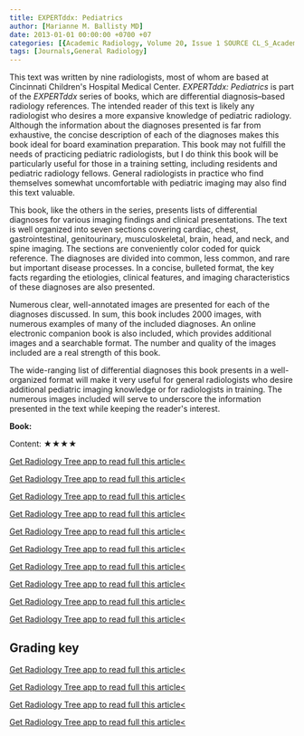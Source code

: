 ```yaml
---
title: EXPERTddx: Pediatrics
author: [Marianne M. Ballisty MD]
date: 2013-01-01 00:00:00 +0700 +07
categories: [{Academic Radiology, Volume 20, Issue 1 SOURCE CL_S_AcademicRadiologyVolume20Issue1 1}]
tags: [Journals,General Radiology]
---
```

This text was written by nine radiologists, most of whom are based at Cincinnati Children's Hospital Medical Center. _EXPERTddx: Pediatrics_ is part of the _EXPERTddx_ series of books, which are differential diagnosis–based radiology references. The intended reader of this text is likely any radiologist who desires a more expansive knowledge of pediatric radiology. Although the information about the diagnoses presented is far from exhaustive, the concise description of each of the diagnoses makes this book ideal for board examination preparation. This book may not fulfill the needs of practicing pediatric radiologists, but I do think this book will be particularly useful for those in a training setting, including residents and pediatric radiology fellows. General radiologists in practice who find themselves somewhat uncomfortable with pediatric imaging may also find this text valuable.

This book, like the others in the series, presents lists of differential diagnoses for various imaging findings and clinical presentations. The text is well organized into seven sections covering cardiac, chest, gastrointestinal, genitourinary, musculoskeletal, brain, head, and neck, and spine imaging. The sections are conveniently color coded for quick reference. The diagnoses are divided into common, less common, and rare but important disease processes. In a concise, bulleted format, the key facts regarding the etiologies, clinical features, and imaging characteristics of these diagnoses are also presented.

Numerous clear, well-annotated images are presented for each of the diagnoses discussed. In sum, this book includes 2000 images, with numerous examples of many of the included diagnoses. An online electronic companion book is also included, which provides additional images and a searchable format. The number and quality of the images included are a real strength of this book.

The wide-ranging list of differential diagnoses this book presents in a well-organized format will make it very useful for general radiologists who desire additional pediatric imaging knowledge or for radiologists in training. The numerous images included will serve to underscore the information presented in the text while keeping the reader's interest.

**Book:**

Content: ★★★★

[Get Radiology Tree app to read full this article<](https://clinicalpub.com/app)

[Get Radiology Tree app to read full this article<](https://clinicalpub.com/app)

[Get Radiology Tree app to read full this article<](https://clinicalpub.com/app)

[Get Radiology Tree app to read full this article<](https://clinicalpub.com/app)

[Get Radiology Tree app to read full this article<](https://clinicalpub.com/app)

[Get Radiology Tree app to read full this article<](https://clinicalpub.com/app)

[Get Radiology Tree app to read full this article<](https://clinicalpub.com/app)

[Get Radiology Tree app to read full this article<](https://clinicalpub.com/app)

[Get Radiology Tree app to read full this article<](https://clinicalpub.com/app)

[Get Radiology Tree app to read full this article<](https://clinicalpub.com/app)

## Grading key

[Get Radiology Tree app to read full this article<](https://clinicalpub.com/app)

[Get Radiology Tree app to read full this article<](https://clinicalpub.com/app)

[Get Radiology Tree app to read full this article<](https://clinicalpub.com/app)

[Get Radiology Tree app to read full this article<](https://clinicalpub.com/app)